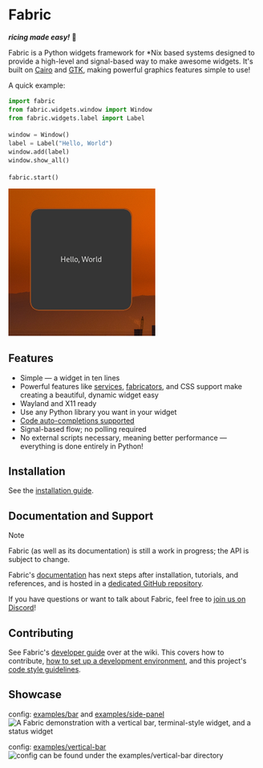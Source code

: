 # Fabric
_**ricing made easy!**_ 🍙

Fabric is a Python widgets framework for *Nix based systems designed to provide a high-level and signal-based way to make awesome widgets. It's built on  [Cairo](https://www.cairographics.org) and [GTK](https://gtk.org), making powerful graphics features simple to use!

A quick example:

```python
import fabric
from fabric.widgets.window import Window
from fabric.widgets.label import Label

window = Window()
label = Label("Hello, World")
window.add(label)
window.show_all()

fabric.start()
```

![A window with a gray background that says Hello, World in the center](assets/example-file-simple.png)


## Features
* Simple — a widget in ten lines
* Powerful features like [services](https://wiki.ffpy.org/services.html), [fabricators](https://wiki.ffpy.org/fabricators.html), and CSS support make creating a beautiful, dynamic widget easy
* Wayland and X11 ready
* Use any Python library you want in your widget
* [Code auto-completions supported](https://wiki.ffpy.org/installing-stubs.html)
* Signal-based flow; no polling required
* No external scripts necessary, meaning better performance — everything is done entirely in Python!

## Installation
See the [installation guide](https://wiki.ffpy.org/installation-guide.html).

## Documentation and Support

> [!NOTE]
> Fabric (as well as its documentation) is still a work in progress; the API is subject to change.

Fabric's [documentation](https://wiki.ffpy.org) has next steps after installation, tutorials, and references, and is hosted in a [dedicated GitHub repository](https://github.com/Fabric-Development/fabric-wiki).

If you have questions or want to talk about Fabric, feel free to [join us on Discord](https://discord.gg/3sDbYc9SZP)!

## Contributing
See Fabric's [developer guide](https://wiki.ffpy.org/hacking-guide.html) over at the wiki. This covers how to contribute, [how to set up a development environment](https://wiki.ffpy.org/development-environment.html), and this project's [code style guidelines](https://wiki.ffpy.org/code-style-guide.html).

## Showcase

config: [examples/bar](examples/bar/) and [examples/side-panel](examples/side-panel/)
![A Fabric demonstration with a vertical bar, terminal-style widget, and a status widget](assets/example-files-bar-showcase.png)

config: [examples/vertical-bar](examples/vertical-bar/)
![config can be found under the examples/vertical-bar directory](assets/example-files-vertical-bar-showcase.png)
